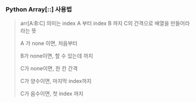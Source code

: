 ### Python Array[::] 사용법

> arr[A:B:C] 의미는 index A 부터 index B 까지 C의 간격으로 배열을 만들어라라는 뜻
>
> A 가 none 이면, 처음부터
>
> B가 none이면, 할 수 있는데 까지
>
> C가 none이면, 한 칸 간격
>
> C가 양수이면, 마지막 index까지
>
> C가 음수이면, 첫 index 까지